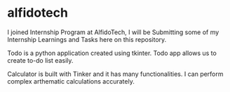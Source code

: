 # alfidotech
I joined Internship Program at AlfidoTech, I will be Submitting some of my Internship Learnings and Tasks here on this repository.

Todo is a python application created using tkinter. Todo app allows us to create to-do list easily.

Calculator is built with Tinker and it has many functionalities. I can perform complex arthematic calculations accurately.
